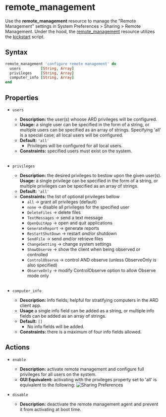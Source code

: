 remote_management
===

Use the **remote_management** resource to manage the "Remote Management" settings in System Preferences > Sharing > Remote Management. Under the hood, the [remote_management](../resources/remote_management.rb) resource utilizes the [kickstart](https://ss64.com/osx/kickstart.html) script.

Syntax
------

```ruby
remote_management 'configure remote management' do
  users         [String, Array]           
  privileges    [String, Array] 
  computer_info [String, Array]          
end
```

Properties
-------

* `users`
  * **Description:** the user(s) whoose ARD privileges will be configured.
  * **Usage:** a single user can be specified in the form of a string, or multiple users can be specified as an array of strings. Specifying 'all' is a special case; all local users will be configured.
  * **Default:** `'all'`
    * Privileges will be configured for all local users.
  * **Constraints:** specified users must exist on the system.
  <br></br>

* `privileges`
  * **Description:** the desired privileges to bestow upon the given user(s).
  **Usage:** a single privilege can be specified in the form of a string, or multiple privileges can be specified as an array of strings.
  * **Default:** `'all'`
  * **Constraints:** the list of optional privileges bellow
    * `all` → grant all privileges (default)
    * `none` → disable all privileges for the specified user
    * `DeleteFiles` → delete files
    * `TextMessages` → send a text message
    * `OpenQuitApp` → open and quit applications
    * `GenerateReport` → generate reports
    * `RestartShutDown` → restart *and/or* shutdown
    * `SendFile` → send *and/or* retrieve files
    * `ChangeSetting` → change system settings
    * `ShowObserve` → show the client when being observed or controlled
    * `ControlObserve` → control AND observe (unless ObserveOnly is also specified)
    * `ObserveOnly` → modify ControlObserve option to allow Observe mode only
  <br></br>
  
* `computer_info`
  * **Description:** Info fields; helpful for stratifying computers in the ARD client app.
  * **Usage** a single info field can be added as a string, or multiple info fields can be added as an array of strings. 
  * **Default:** `[]`
    * No info fields will be added.
  * **Constraints:** there is a maximum of four info fields allowed.
  
Actions
-------

* `enable`
  * **Description:** activate remote management and configure full privileges for all users on the system.
  * **GUI Equivalent:** activating with the privileges property set to 'all' is equivalent to the following: 
    ![Sharing Preferences](sharing_preferences.png)

* `disable`
  * **Description:** deactivate the remote management agent and prevent it from activating at boot time.
